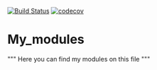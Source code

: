 [![Build Status](https://travis-ci.org/Yigitcan-MSU/My_modules.svg?branch=master)](https://travis-ci.org/Yigitcan-MSU/My_modules)
[![codecov](https://codecov.io/gh/Yigitcan-MSU/My_modules/branch/master/graph/badge.svg)](https://codecov.io/gh/Yigitcan-MSU/My_modules)

# My_modules

"""
Here you can find my modules on this file
"""


